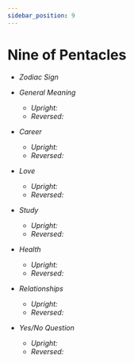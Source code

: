 ```yaml
---
sidebar_position: 9
---
```


# Nine of Pentacles

- *Zodiac Sign* 
- *General Meaning*
  - *Upright:* 
  - *Reversed:* 

- *Career*
  - *Upright:* 
  - *Reversed:* 

- *Love*
  - *Upright:* 
  - *Reversed:* 

- *Study*
  - *Upright:* 
  - *Reversed:* 

- *Health*
  - *Upright:* 
  - *Reversed:* 

- *Relationships*
  - *Upright:* 
  - *Reversed:* 

- *Yes/No Question*
  - *Upright:* 
  - *Reversed:* 
